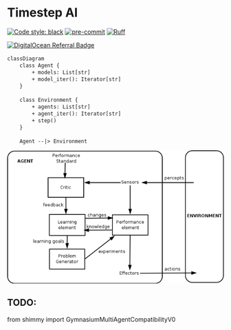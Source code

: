 # Timestep AI

[![Code style: black](https://img.shields.io/badge/code%20style-black-000000.svg)](https://github.com/psf/black)
[![pre-commit](https://img.shields.io/badge/pre--commit-enabled-brightgreen?logo=pre-commit)](https://github.com/pre-commit/pre-commit)
[![Ruff](https://img.shields.io/endpoint?url=https://raw.githubusercontent.com/charliermarsh/ruff/main/assets/badge/v2.json)](https://github.com/astral-sh/ruff)

[![DigitalOcean Referral Badge](https://web-platforms.sfo2.cdn.digitaloceanspaces.com/WWW/Badge%201.svg)](https://www.digitalocean.com/?refcode=2184d1107783&utm_campaign=Referral_Invite&utm_medium=Referral_Program&utm_source=badge)

```mermaid
classDiagram
    class Agent {
        + models: List[str]
        + model_iter(): Iterator[str]
    }

    class Environment {
        + agents: List[str]
        + agent_iter(): Iterator[str]
        + step()
    }

    Agent --|> Environment
```

<img src="src/timestep/platform/services/web-api/service/flows/IntelligentAgent-Learning.png" />

## TODO:

from shimmy import GymnasiumMultiAgentCompatibilityV0

